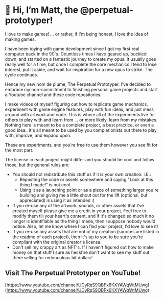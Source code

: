 # 👋 Hi, I’m Matt, the @perpetual-prototyper!

I love to make games! ... or rather, if I'm being honest, I love the idea of making games.

I have been toying with game development since I got my first real computer back in the 90's. 
Countless times I have geared up, buckled down, and started on a fantastic journey to create my opus. 
It usually goes really well for a time, but once I complete the core mechanics I tend to lose interest, 
put it aside, and wait for inspiration for a new opus to strike. The cycle continues.

Hence my new nom de plume, The Perpetual Prototyper. I've decided to embrace my non-commitment to finishing personal game 
projects and start a Youtube channel and these code repositories. 

I make videos of myself figuring out how to replicate game mechanics, experiment with game engine features, play with fun ideas,
and just mess around with artwork and code. This is where all of the experiments live for others to play with and learn from ... or more likely, 
learn from my mistakes. Nothing here is meant to be a complete project, a best practice, or even a good idea.. it's all meant to be used by you completionists out there to play with, improve, and expand upon.

These are experiments, and you're free to use them however you see fit for the most part.

The license in each project might differ and you should be cool and follow those, but the general rules are:

- You should not redistribute this stuff as if it is your own creation. I.E.:
   - Reposting the code or assets somewhere and saying "Look at this thing I made!" is not cool.
   - Using it as a launching point or as a piece of something larger you're building and giving me a little shout out for the lift (optional, but appreciated) is using it as intended :)
- If you re-use any of the artwork, sounds, or other assets that I've created myself please give me a credit in your project. Feel free to modify them till your heart's content, and if it's changed so much it no longer is identifiable as the thing I made, then I suppose nobody would notice. Also, let me know where I can find your project, I'd love to see it!
- If you re-use any assets that are not of my creation (sources are listed in the readme of each project), then it's up to you to be sure you're compliant with the original creator's license.
- Don't sell my crappy art as NFT's. If I haven't figured out how to make money on that stuff I sure as heckfire don't want to see my stuff out there selling for redonculous bit dollars!

## Visit The Perpetual Prototyper on YouTube!
[https://www.youtube.com/channel/UCyRqS9QBFx6KXYAWqWtMUwg](https://www.youtube.com/channel/UCyRqS9QBFx6KXYAWqWtMUwg)
